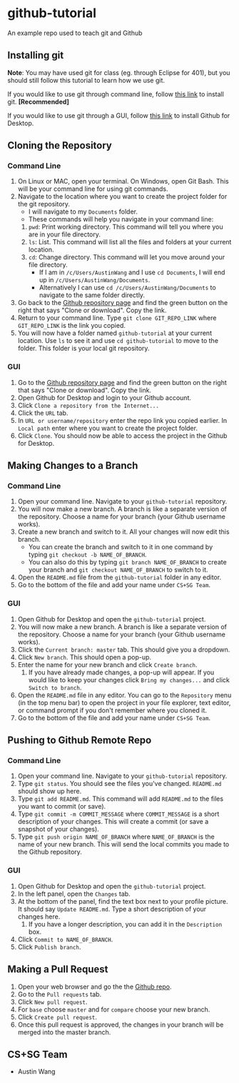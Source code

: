 # github-tutorial
An example repo used to teach git and Github

## Installing git
**Note**: You may have used git for class (eg. through Eclipse for 401), but you should still follow this tutorial to learn how we use git.

If you would like to use git through command line,
follow [this link](https://git-scm.com/book/en/v2/Getting-Started-Installing-Git) to install git. **[Recommended]**

If you would like to use git through a GUI, follow [this link](https://desktop.github.com/) to install Github for Desktop.

## Cloning the Repository
### Command Line
1. On Linux or MAC, open your terminal. On Windows, open Git Bash. This will be your command line for using git commands.
1. Navigate to the location where you want to create the project folder for the git repository.
    - I will navigate to my `Documents` folder.
    - These commands will help you navigate in your command line:
    1. `pwd`: Print working directory. This command will tell you where you are in your file directory.
    1. `ls`: List. This command will list all the files and folders at your current location.
    1. `cd`: Change directory. This command will let you move around your file directory.
        - If I am in `/c/Users/AustinWang` and I use `cd Documents`, I will end up in `/c/Users/AustinWang/Documents`. 
        - Alternatively I can use `cd /c/Users/AustinWang/Documents` to navigate to the same folder directly. 
1. Go back to the [Github repository page](https://github.com/unc-cs-sg/github-tutorial) and find the green button on the right that says "Clone or download". Copy the link.
1. Return to your command line. Type `git clone GIT_REPO_LINK` where `GIT_REPO_LINK` is the link you copied.
1. You will now have a folder named `github-tutorial` at your current location. Use `ls` to see it and use `cd github-tutorial` to move to the folder. This folder is your local git repository.
### GUI
1. Go to the [Github repository page](https://github.com/unc-cs-sg/github-tutorial) and find the green button on the right that says "Clone or download". Copy the link.
1. Open Github for Desktop and login to your Github account.
1. Click `Clone a repository from the Internet...`
1. Click the `URL` tab.
1. In `URL or username/repository` enter the repo link you copied earlier. In `Local path` enter where you want to create the project folder.
1. Click `Clone`. You should now be able to access the project in the Github for Desktop.

## Making Changes to a Branch
### Command Line
1. Open your command line. Navigate to your `github-tutorial` repository.
1. You will now make a new branch. A branch is like a separate version of the repository. Choose a name for your branch (your Github username works). 
1. Create a new branch and switch to it. All your changes will now edit this branch.
    - You can create the branch and switch to it in one command by typing `git checkout -b NAME_OF_BRANCH`.
    - You can also do this by typing `git branch NAME_OF_BRANCH` to create your branch and `git checkout NAME_OF_BRANCH` to switch to it.
1. Open the `README.md` file from the `github-tutorial` folder in any editor.
1. Go to the bottom of the file and add your name under `CS+SG Team`.
### GUI
1. Open Github for Desktop and open the `github-tutorial` project.
1. You will now make a new branch. A branch is like a separate version of the repository. Choose a name for your branch (your Github username works).
1. Click the `Current branch: master` tab. This should give you a dropdown.
1. Click `New branch`. This should open a pop-up.
1. Enter the name for your new branch and click `Create branch`.
    1. If you have already made changes, a pop-up will appear. If you would like to keep your changes click `Bring my changes...` and click `Switch to branch`.
1. Open the `README.md` file in any editor. You can go to the `Repository` menu (in the top menu bar) to open the project in your file explorer, text editor, or command prompt if you don't remember where you cloned it.
1. Go to the bottom of the file and add your name under `CS+SG Team`.

## Pushing to Github Remote Repo
### Command Line
1. Open your command line. Navigate to your `github-tutorial` repository.
1. Type `git status`. You should see the files you've changed. `README.md` should show up here.
1. Type `git add README.md`. This command will add `README.md` to the files you want to commit (or save).
1. Type `git commit -m COMMIT_MESSAGE` where `COMMIT_MESSAGE` is a short description of your changes. This will create a commit (or save a snapshot of your changes).
1. Type `git push origin NAME_OF_BRANCH` where `NAME_OF_BRANCH` is the name of your new branch. This will send the local commits you made to the Github repository.
### GUI
1. Open Github for Desktop and open the `github-tutorial` project.
1. In the left panel, open the `Changes` tab.
1. At the bottom of the panel, find the text box next to your profile picture. It should say `Update README.md`. Type a short description of your changes here.
    1. If you have a longer description, you can add it in the `Description` box.
1. Click `Commit to NAME_OF_BRANCH`.
1. Click `Publish branch`.

## Making a Pull Request
1. Open your web browser and go the the [Github repo](https://github.com/unc-cs-sg/github-tutorial).
1. Go to the `Pull requests` tab.
1. Click `New pull request`.
1. For `base` choose `master` and for `compare` choose your new branch.
1. Click `Create pull request`.
1. Once this pull request is approved, the changes in your branch will be merged into the master branch.

## CS+SG Team
- Austin Wang
